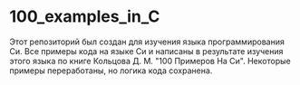 # 100_examples_in_C
Этот репозиторий был создан для изучения языка программирования Си.
Все примеры кода на языке Си и написаны в результате изучения этого языка по книге Кольцова Д. М. "100 Примеров На Си".
Некоторые примеры переработаны, но логика кода сохранена.
